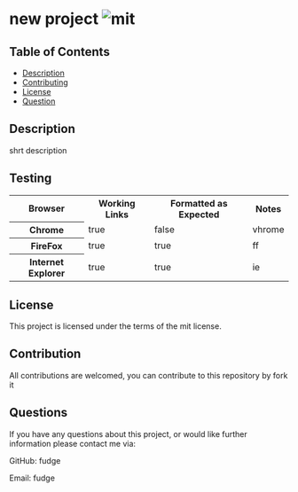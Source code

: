# new project ![mit](https://img.shields.io/static/v1?label=mit&message=Licence&color=<COLOR>)

## Table of Contents

- [Description](#description)
- [Contributing](#contributing)
- [License](#license)
- [Question](#question)

## Description

shrt description

## Testing

  <table>
<tbody><tr>
<th>Browser</th>
<th>Working Links</th>
<th>Formatted as Expected</th>
<th>Notes</th> 
</tr>
<tr>
<th>Chrome</th>
<td>true</td>
<td>false</td>
<td>vhrome</td>
</tr>
<tr>
<th>FireFox</th>
<td>true</td>
<td>true</td>
<td>ff</td>
</tr>
<tr>
<th>Internet Explorer</th>
<td>true</td>
<td>true</td>
<td>ie</td>
</tr>
</tbody></table>
  
  ## License

This project is licensed under the terms of the mit license.

## Contribution

All contributions are welcomed, you can contribute to this repository by fork it

## Questions

If you have any questions about this project, or would like further information please contact me via:

GitHub: fudge

Email: fudge
